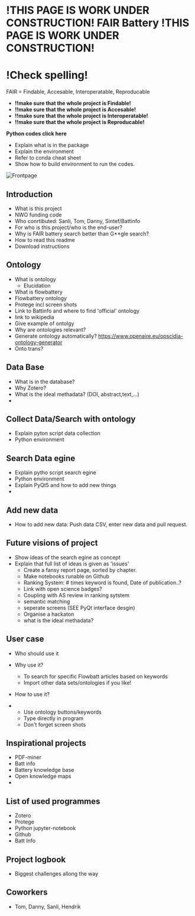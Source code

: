 # !THIS PAGE IS WORK UNDER CONSTRUCTION! FAIR Battery !THIS PAGE IS WORK UNDER CONSTRUCTION!
# !Check spelling!

FAIR = Findable, Accesable, Interoperatable, Reproducable

+ **!!make sure that the whole project is Findable!**
+ **!!make sure that the whole project is Accesable!**
+ **!!make sure that the whole project is Interoperatable!**
+ **!!make sure that the whole project is Reproducable!**

**Python codes click here**
+ Explain what is in the package
+ Explain the environment
+ Refer to conda cheat sheet
+ Show how to build environment to run the codes. 

![Frontpage](https://github.com/hendelhendel/FAIR_Battery/blob/main/FairbatteryGithub.png?raw=true)

## Introduction
+ What is this project
+ NWO funding code
+ Who conrtibuted: Sanli, Tom, Danny, Sintef/Battinfo
+ For who is this project/who is the end-user?
+ Why is FAIR battery search better than G**gle search?
+ How to read this readme 
+ Download instructions

## Ontology
+ What is ontology
  + Elucidation
+ What is flowbattery
+ Flowbattery ontology
+ Protege incl screen shots
+ Link to Battinfo and where to find 'official' ontology
+ link to wikipedia
+ Give example of ontolgy
+ Why are ontologies relevant?
+ Generate ontology automatically? https://www.openaire.eu/opscidia-ontology-generator 
+ Onto trans?

## Data Base
+ What is in the database?
+ Why Zotero?
+ What is the ideal methadata? (DOI, abstract,text,...)
+ 
## Collect Data/Search with ontology
+ Explain pyton script data collection
+ Python environment
## Search Data egine
+ Explain pytho script search egine
+ Python environment
+ Explain PyQt5 and how to add new things
+ 
## Add new data
+ How to add new data: Push data CSV, enter new data and pull request. 
## Future visions of project
+ Show ideas of the search egine as concept
+ Explain that full list of ideas is given as 'issues'
  + Create a fansy report page, sorted by chapter. 
  + Make notebooks runable on Github
  + Ranking System: # times keyword is found, Date of publication..?
  + Link with open science badges?
  + Coupling with AS review in ranking sytstem
  + semantic matching
  + seperate screens (SEE PyQt interface desgin)
  + Organise a hackaton
  + what is the ideal methadata?
## User case
+ Who should use it
  
+ Why use it?
  + To search for specific Flowbatt articles based on keywords
  + Import other data sets/ontologies if you like!
+ How to use it?
+ + Use ontology buttons/keywords
  + Type directly in program
  + Don't forget screen shots
## Inspirational projects
+ PDF-miner
+ Batt info
+ Battery knowledge base
+ Open knowledge maps
+ 
## List of used programmes
+ Zotero
+ Protege
+ Python jupyter-notebook
+ Github
+ Batt Info

## Project logbook
+ Biggest challenges allong the way

## Coworkers
+ Tom, Danny, Sanli, Hendrik
